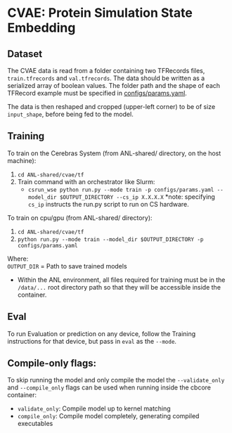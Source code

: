 # CVAE: Protein Simulation State Embedding

## Dataset
The CVAE data is read from a folder containing two TFRecords files, `train.tfrecords` and `val.tfrecords`.
The data should be written as a serialized array of boolean values.
The folder path and the shape of each TFRecord example must be specified in [configs/params.yaml](configs/params.yaml#L8).

The data is then reshaped and cropped (upper-left corner) to be of size `input_shape`, before being fed to the model.


## Training
To train on the Cerebras System (from ANL-shared/ directory, on the host machine):
1) `cd ANL-shared/cvae/tf`
2) Train command with an orchestrator like Slurm:
    - `csrun_wse python run.py --mode train -p configs/params.yaml --model_dir $OUTPUT_DIRECTORY --cs_ip X.X.X.X`
\*note: specifying `cs_ip` instructs the run.py script to run on CS hardware.

To train on cpu/gpu (from ANL-shared/ directory):
1) `cd ANL-shared/cvae/tf`
2) `python run.py --mode train --model_dir $OUTPUT_DIRECTORY -p configs/params.yaml`


Where:  
`OUTPUT_DIR` = Path to save trained models  
* Within the ANL environment, all files required for training must be in the `/data/...` root directory path so that they will be accessible inside the container.

## Eval
To run Evaluation or prediction on any device, follow the Training instructions for that device, but pass in `eval` as the `--mode`.

## Compile-only flags:
To skip running the model and only compile the model the `--validate_only` and `--compile_only` flags can be used when running inside the cbcore container:
- `validate_only`: Compile model up to kernel matching
- `compile_only`: Compile model completely, generating compiled executables
